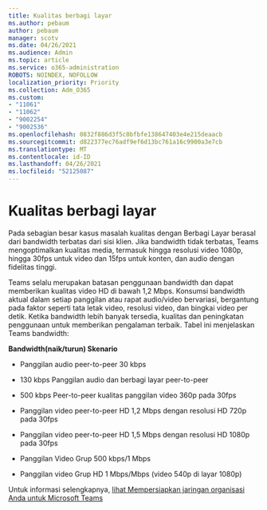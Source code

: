 ```yaml
---
title: Kualitas berbagi layar
ms.author: pebaum
author: pebaum
manager: scotv
ms.date: 04/26/2021
ms.audience: Admin
ms.topic: article
ms.service: o365-administration
ROBOTS: NOINDEX, NOFOLLOW
localization_priority: Priority
ms.collection: Adm_O365
ms.custom:
- "11061"
- "11062"
- "9002254"
- "9002536"
ms.openlocfilehash: 0832f886d3f5c0bfbfe138647403e4e215deaacb
ms.sourcegitcommit: d822377ec76adf9ef6d13bc761a16c9900a3e7cb
ms.translationtype: MT
ms.contentlocale: id-ID
ms.lasthandoff: 04/26/2021
ms.locfileid: "52125087"
---
```

# <a name="screen-sharing-quality"></a>Kualitas berbagi layar

Pada sebagian besar kasus masalah kualitas dengan Berbagi Layar berasal dari bandwidth terbatas dari sisi klien.  Jika bandwidth tidak terbatas, Teams mengoptimalkan kualitas media, termasuk hingga resolusi video 1080p, hingga 30fps untuk video dan 15fps untuk konten, dan audio dengan fidelitas tinggi.

Teams selalu merupakan batasan penggunaan bandwidth dan dapat memberikan kualitas video HD di bawah 1,2 Mbps. Konsumsi bandwidth aktual dalam setiap panggilan atau rapat audio/video bervariasi, bergantung pada faktor seperti tata letak video, resolusi video, dan bingkai video per detik. Ketika bandwidth lebih banyak tersedia, kualitas dan peningkatan penggunaan untuk memberikan pengalaman terbaik. Tabel ini menjelaskan Teams bandwidth:

**Bandwidth(naik/turun) Skenario**

- Panggilan audio peer-to-peer 30 kbps

- 130 kbps Panggilan audio dan berbagi layar peer-to-peer

- 500 kbps Peer-to-peer kualitas panggilan video 360p pada 30fps

- Panggilan video peer-to-peer HD 1,2 Mbps dengan resolusi HD 720p pada 30fps

- Panggilan video peer-to-peer HD 1,5 Mbps dengan resolusi HD 1080p pada 30fps

- Panggilan Video Grup 500 kbps/1 Mbps

- Panggilan video Grup HD 1 Mbps/Mbps (video 540p di layar 1080p)

Untuk informasi selengkapnya, [lihat Mempersiapkan jaringan organisasi Anda untuk Microsoft Teams](https://docs.microsoft.com/microsoftteams/prepare-network#bandwidth-requirements)